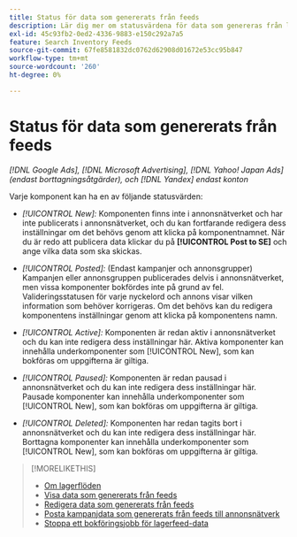 ```yaml
---
title: Status för data som genererats från feeds
description: Lär dig mer om statusvärdena för data som genereras från lagerdataflöden.
exl-id: 45c93fb2-0ed2-4336-9883-e150c292a7a5
feature: Search Inventory Feeds
source-git-commit: 67fe8581832dc0762d62908d01672e53cc95b847
workflow-type: tm+mt
source-wordcount: '260'
ht-degree: 0%

---
```


# Status för data som genererats från feeds

*[!DNL Google Ads], [!DNL Microsoft Advertising], [!DNL Yahoo! Japan Ads] (endast borttagningsåtgärder), och [!DNL Yandex] endast konton*

Varje komponent kan ha en av följande statusvärden:

* *[!UICONTROL New]:* Komponenten finns inte i annonsnätverket och har inte publicerats i annonsnätverket, och du kan fortfarande redigera dess inställningar om det behövs genom att klicka på komponentnamnet. När du är redo att publicera data klickar du på **[!UICONTROL Post to SE]** och ange vilka data som ska skickas.

* *[!UICONTROL Posted]:* (Endast kampanjer och annonsgrupper) Kampanjen eller annonsgruppen publicerades delvis i annonsnätverket, men vissa komponenter bokfördes inte på grund av fel. Valideringsstatusen för varje nyckelord och annons visar vilken information som behöver korrigeras. Om det behövs kan du redigera komponentens inställningar genom att klicka på komponentens namn.

* *[!UICONTROL Active]:* Komponenten är redan aktiv i annonsnätverket och du kan inte redigera dess inställningar här. Aktiva komponenter kan innehålla underkomponenter som [!UICONTROL New], som kan bokföras om uppgifterna är giltiga.

* *[!UICONTROL Paused]:* Komponenten är redan pausad i annonsnätverket och du kan inte redigera dess inställningar här. Pausade komponenter kan innehålla underkomponenter som [!UICONTROL New], som kan bokföras om uppgifterna är giltiga.

* *[!UICONTROL Deleted]:* Komponenten har redan tagits bort i annonsnätverket och du kan inte redigera dess inställningar här. Borttagna komponenter kan innehålla underkomponenter som [!UICONTROL New], som kan bokföras om uppgifterna är giltiga.

>[!MORELIKETHIS]
>
>* [Om lagerflöden](inventory-feeds-about.md)
>* [Visa data som genererats från feeds](propagated-data-view.md)
>* [Redigera data som genererats från feeds](propagated-data-edit.md)
>* [Posta kampanjdata som genererats från feeds till annonsnätverk](propagated-data-post.md)
>* [Stoppa ett bokföringsjobb för lagerfeed-data](stop-job.md)
